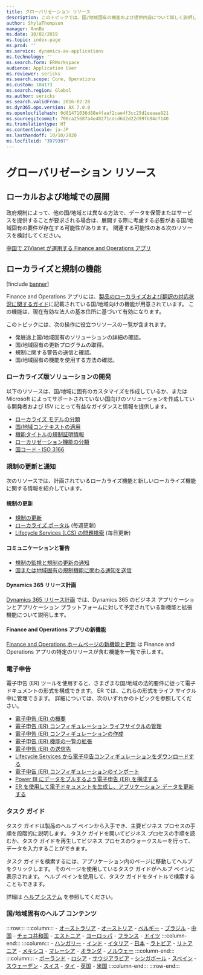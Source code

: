 ```yaml
---
title: グローバリゼーション リソース
description: このトピックでは、国/地域固有の機能および提供内容について詳しく説明しているリソースの一覧を示します。
author: ShylaThompson
manager: AnnBe
ms.date: 10/02/2019
ms.topic: index-page
ms.prod: ''
ms.service: dynamics-ax-applications
ms.technology: ''
ms.search.form: ERWorkspace
audience: Application User
ms.reviewer: sericks
ms.search.scope: Core, Operations
ms.custom: 104173
ms.search.region: Global
ms.author: sericks
ms.search.validFrom: 2016-02-28
ms.dyn365.ops.version: AX 7.0.0
ms.openlocfilehash: 0d81471036d88e4faaf2cae4f3cc25d1eeaaa821
ms.sourcegitcommit: 708ca25687a4e48271cdcd6d2d22d99fb94cf140
ms.translationtype: HT
ms.contentlocale: ja-JP
ms.lasthandoff: 10/10/2020
ms.locfileid: "3979307"
---
```

# <a name="globalization-resources"></a>グローバリゼーション リソース

## <a name="local-and-regional-deployments"></a>ローカルおよび地域での展開
政府規制によって、他の国/地域とは異なる方法で、データを保管またはサービスを提供することが要求される場合は、展開する際に考慮する必要がある国/地域固有の要件が存在する可能性があります。 関連する可能性のある次のリソースを検討してください。

[中国で 21Vianet が運用する Finance and Operations アプリ](https://docs.microsoft.com/dynamics365/unified-operations/dev-itpro/deployment/china-local-deployment)

## <a name="localization-and-regulatory-features"></a>ローカライズと規制の機能

[!include [banner](../includes/banner.md)]

Finance and Operations アプリには、[製品のローカライズおよび翻訳の対応状況に関するガイド](https://aka.ms/dynamics_365_international_availability_deck)に記載されている国/地域向けの機能が用意されています。 この機能は、現在有効な法人の基本住所に基づいて有効になります。 

このトピックには、次の操作に役立つリソースの一覧が含まれます。 
- 発展途上国/地域固有のソリューションの詳細の確認。
- 国/地域固有の更新プログラムの取得。
- 規制に関する警告の送信と確認。
- 国/地域固有の機能を使用する方法の確認。

### <a name="developing-localized-solutions"></a>ローカライズ版ソリューションの開発
以下のリソースは、国/地域に固有のカスタマイズを作成しているか、または Microsoft によってサポートされていない国向けのソリューションを作成している開発者および ISV にとって有益なガイダンスと情報を提供します。
-   [ローカライズ モデルの分類](separate-localization-models.md)
-   [国/地域コンテキストの適用](apply-country-context.md)
-   [機能タイトルの規制証明情報](regulatory-certifications.md)
-   [ローカリゼーション機能の分類](classify-localization-features.md)
-   [国コード - ISO 3166](https://www.iso.org/iso-3166-country-codes.html)

### <a name="regulatory-updates-and-communication"></a>規制の更新と通知
次のリソースでは、計画されているローカライズ機能と新しいローカライズ機能に関する情報を紹介しています。 

#### <a name="regulatory-updates"></a>規制の更新
-   [規制の更新](../../../finance/localizations/regulatory-updates.md)
-   [ローカライズ ポータル](https://mbs.microsoft.com/customersource/northamerica/ax/support/support-news/GFMLocalizationPortalMC) (毎週更新)
-   [Lifecycle Services (LCS) の問題検索](../lifecycle-services/issue-search-lcs.md) (毎日更新)

#### <a name="communication-and-alerts"></a>コミュニケーションと警告
-   [規制の監視と規制の更新の通知](regulatory-watch-communication.md)
-   [国または地域固有の規制機能に関わる通知を送信](submit-localization-alerts.md)

#### <a name="dynamics-365-release-plans"></a>Dynamics 365 リリース計画
[Dynamics 365 リリース計画](https://docs.microsoft.com/business-applications-release-notes/) では、Dynamics 365 のビジネス アプリケーションとアプリケーション プラットフォームに対して予定されている新機能と拡張機能について説明します。 

#### <a name="finance-and-operations-apps-whats-new"></a>Finance and Operations アプリの新機能
[Finance and Operations ホームページの新機能と更新](../../fin-ops/get-started/whats-new-changed.md) は Finance and Operations アプリの特定のリリースが含む機能を一覧で示します。

### <a name="electronic-reporting"></a>電子申告
電子申告 (ER) ツールを使用すると、さまざまな国/地域の法的要件に従って電子ドキュメントの形式を構成できます。 ER では、これらの形式をライフ サイクル中に管理できます。 詳細については、次のいずれかのトピックを参照してください。
-   [電子申告 (ER) の概要](../analytics/general-electronic-reporting.md)
-   [電子申告 (ER) コンフィギュレーション ライフサイクルの管理](../analytics/general-electronic-reporting-manage-configuration-lifecycle.md)
-   [電子申告 (ER) コンフィギュレーションの作成](../analytics/electronic-reporting-configuration.md)
-   [電子申告 (ER) 機能の一覧の拡張](../analytics/general-electronic-reporting-formulas-list-extension.md)
-   [電子申告 (ER) の送信先](../analytics/electronic-reporting-destinations.md)
-   [Lifecycle Services から電子申告コンフィギュレーションをダウンロードする](../analytics/download-electronic-reporting-configuration-lcs.md)
-   [電子申告 (ER) コンフィギュレーションのインポート](../analytics/electronic-reporting-import-ger-configurations.md)
-   [Power BI にデータをプルするよう電子申告 (ER) を構成する](../analytics/general-electronic-reporting-report-configuration-get-data-powerbi.md)
-   [ER を使用して電子ドキュメントを生成し、アプリケーション データを更新する](../analytics/generate-electronic-documents-update-application-data.md)

### <a name="task-guides"></a>タスク ガイド
タスク ガイドは製品のヘルプ ペインから入手でき、主要ビジネス プロセスの手順を段階的に説明します。 タスク ガイドを開いてビジネス プロセスの手順を読むか、タスク ガイドを再生してビジネス プロセスのウォークスルーを行って、データを入力することができます。

タスク ガイドを検索するには、アプリケーション内のページに移動してヘルプをクリックします。 そのページを使用しているタスク ガイドがヘルプ ペインに表示されます。 ヘルプ ペインを使用して、タスク ガイドをタイトルで検索することもできます。

詳細は [ヘルプ システム](../../fin-ops/get-started/help-overview.md#task-guides) を参照してください。


### <a name="countryregion-specific-help-content"></a>国/地域固有のヘルプ コンテンツ
:::row:::
    :::column:::
        - [オーストラリア](../../../finance/localizations/australia.md)
        - [オーストリア](../../../finance/localizations/austria.md)
        - [ベルギー](../../../finance/localizations/belgium.md)
        - [ブラジル](../../../finance/localizations/brazil.md)
        - [中国](../../../finance/localizations/china.md)
        - [チェコ共和国](../../../finance/localizations/czech-republic.md)
        - [エストニア](../../../finance/localizations/estonia.md)
        - [ヨーロッパ](../../../finance/localizations/europe.md)
        - [フランス](../../../finance/localizations/france.md)
        - [ドイツ](../../../finance/localizations/germany.md)
    :::column-end:::
    :::column:::
        - [ハンガリー](../../../finance/localizations/hungary.md)
        - [インド](../../../finance/localizations/india.md)
        - [イタリア](../../../finance/localizations/italy.md)
        - [日本](../../../finance/localizations/japan.md)
        - [ラトビア](../../../finance/localizations/latvia.md)
        - [リトアニア](../../../finance/localizations/lithuania.md)
        - [メキシコ](../../../finance/localizations/mexico.md)
        - [マレーシア](../../../finance/localizations/malaysia.md)
        - [オランダ](../../../finance/localizations/netherlands.md)
        - [ノルウェー](../../../finance/localizations/norway.md)
    :::column-end:::
    :::column:::
        - [ポーランド](../../../finance/localizations/poland.md)
        - [ロシア](../../../finance/localizations/russia.md)
        - [サウジアラビア](../../../finance/localizations/saudi-arabia.md)
        - [シンガポール](../../../finance/localizations/singapore.md)
        - [スペイン](../../../finance/localizations/spain.md)
        - [スウェーデン](../../../finance/localizations/sweden.md)
        - [スイス](../../../finance/localizations/switzerland.md)
        - [タイ](../../../finance/localizations/thailand.md)
        - [英国](../../../finance/localizations/united-kingdom.md)
        - [米国](../../../finance/localizations/united-states.md)
    :::column-end:::
:::row-end:::







